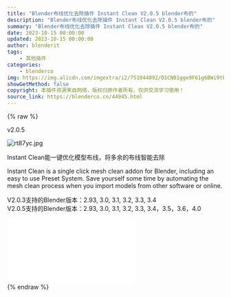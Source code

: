 ```yaml
---
title: "Blender布线优化去除插件 Instant Clean V2.0.5 blender布的"
description: "Blender布线优化去除插件 Instant Clean V2.0.5 blender布的"
summary: "Blender布线优化去除插件 Instant Clean V2.0.5 blender布的"
date: 2023-10-15 00:00:00
updated: 2023-10-15 00:00:00
author: blenderit
tags: 
    - 其他插件
categories:
    - blenderco
img: https://img.alicdn.com/imgextra/i2/751044092/O1CN01gge9F61g6BWi9tbbI_!!751044092.jpg
showGetMethod: false
copyright: 本插件资源来自网络，版权归原作者所有，仅供交流学习使用！
source_link: https://blenderco.cn/44945.html
---
```


{% raw %}
<div class="article-tips"><div><i class="icon icon-smile"></i> v2.0.5</div></div><p><img class="aligncenter" src="https://img.alicdn.com/imgextra/i2/751044092/O1CN01gge9F61g6BWi9tbbI_!!751044092.jpg" alt="rt87yc.jpg "></p><p>Instant Clean能一键优化模型布线，将多余的布线智能去除</p><p>Instant Clean is a single click mesh clean addon for Blender, including an easy to use Preset System. Save yourself some time by automating the mesh clean process when you import models from other software or online.</p><p>V2.0.3支持的Blender版本：2.93, 3.0, 3.1, 3.2, 3.3, 3.4<br>
V2.0.5支持的Blender版本：2.93, 3.0, 3.1, 3.2, 3.3, 3.4，3.5，3.6，4.0</p><div id="external-video-6e228ce923" class="external-video"><iframe frameborder="0" src="//player.bilibili.com/player.html?aid=1151640448&amp;bvid=BV1UZ42187pt&amp;cid=1464103912&amp;p=1" allowfullscreen="true"></iframe></div>
<div style="display: none">blenderco</div>
{% endraw %}